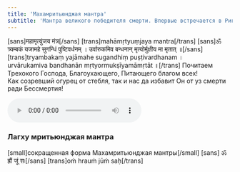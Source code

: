 ```yaml
---
title: 'Махамритьюнджая мантра'
subtitle: 'Мантра великого победителя смерти. Впервые встречается в Риг-веде (7.59.12) и повторяется в Тайттирия-самхите Кришна Яджур-веды (1.8.6) в Рудра-сукте.'
---
```


[sans]महामृत्युंजय मंत्र[/sans]
[trans]mahāmṛtyuṃjaya mantra[/trans]
[sans]ॐ त्र्यम्‍बकं यजामहे सुगन्धिं पुष्टिवर्धनम् ।
उर्वारुकमिव बन्‍धनान् मृत्‍योर्मुक्षीय मा मृतात् ॥[/sans]
[trans]tryambakaṃ yajāmahe sugandhiṃ puṣṭivardhanam ।   
urvārukamiva bandhanān mṛtyormukṣīyamāmṛtāt ॥[/trans]
Почитаем Трехокого Господа, Благоухающего, Питающего благом всех!   
Как созревший огурец от стебля, так и нас да избавит Он от уз смерти ради Бессмертия!

![Rattan Mohan](Rattan-Mohan-Sharma-Maha-Mrityunjay-Mantra.mp3)

### Лагху мритьюнджая мантра
[small]сокращенная форма Махамритьюнджая мантры[/small]
[sans] ॐ ह्रौं जूं सः[/sans]
[trans]oṁ hrauṁ jūṁ saḥ[/trans]
